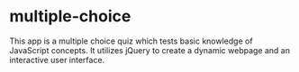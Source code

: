 # multiple-choice
This app is a multiple choice quiz which tests basic knowledge of JavaScript concepts. It utilizes jQuery to create a dynamic webpage and an interactive user interface.

